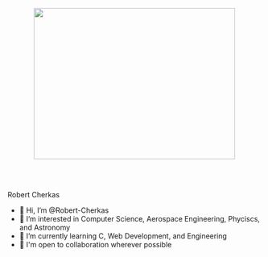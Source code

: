 
<div id="header" allign="center">
  <p align="center"/>
  <img src="https://raw.githubusercontent.com/gist/deepakbhamla/acd63578b13556b01c3fa9a663e643f5/raw/7fdb456c84df6d70294e673ecbde0420a5c366f8/hello.gif"
       width="400"
       height="300"/>
  </p>
  <br>
  <br>
  </div>
  
  

Robert Cherkas
- 👋 Hi, I’m @Robert-Cherkas
- 👀 I’m interested in Computer Science, Aerospace Engineering, Phyciscs, and Astronomy
- 🌱 I’m currently learning C, Web Development, and Engineering
- 💞️ I'm open to collaboration wherever possible

<!---
Robert-Cherkas/Robert-Cherkas is a ✨ special ✨ repository because its `README.md` (this file) appears on your GitHub profile.
You can click the Preview link to take a look at your changes.
--->
